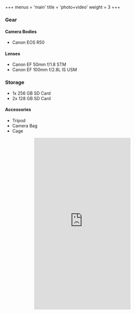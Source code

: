 +++
menus = 'main'
title = 'photo+video'
weight = 3
+++


### Gear

#### Camera Bodies

- Canon EOS R50

#### Lenses

- Canon EF 50mm f/1.8 STM
- Canon EF 100mm f/2.8L IS USM

### Storage

- 1x 256 GB SD Card
- 2x 128 GB SD Card

#### Accessories

- Tripod
- Camera Bag
- Cage

<iframe width="315" height="560"
src="https://www.youtube.com/embed/wctefKd-vQU?controls=0&modestbranding=1&showinfo=0"
frameborder="0"
allow="autoplay; encrypted-media"
allowfullscreen
style="display: block; border: none; margin: 0 auto;"></iframe>
